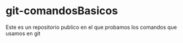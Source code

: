 # git-comandosBasicos
Este es un repositorio publico en el que probamos los comandos que usamos en git 
